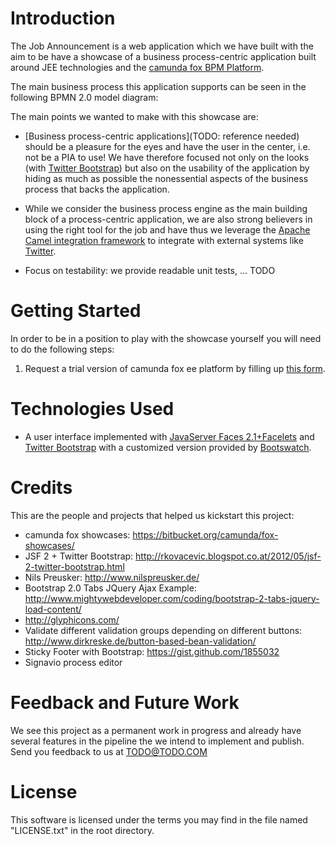 # Introduction

The Job Announcement is a web application which we have built with the aim to be have a showcase of a business process-centric
application built around JEE technologies and the [camunda fox BPM Platform](http://www.camunda.com/fox).

The main business process this application supports can be seen in the following BPMN 2.0 model diagram:
<script type="text/javascript" src="https://editor.signavio.com/mashup/signavio.js"></script>
<script type="text/plain">
{
    url: "https://editor.signavio.com/p/model/9708839e17224f738a799e2ae133c461",
    authToken: "9fbe01266d678077e1c68911796aebc13e5bf3c2e6047e232bfac9b328bb_36a85752ab518d88d47651a3472aeee9ab1fc26fb5394fc88a5e2aad2d161_62ec9f231ca522ffd238d725c8156851f2c86d2f7433306cce9fe828367e45",
    overflowX: "fit",
    overflowY: "fit",
    zoomSlider: true,
    linkSubProcesses: false
}
</script>

The main points we wanted to make with this showcase are:
* [Business process-centric applications](TODO: reference needed) should be a pleasure for the eyes and have the user in the center, i.e. not be a PIA to use!
We have therefore focused not only on the looks (with [Twitter Bootstrap](http://twitter.github.com/bootstrap/)) but also
on the usability of the application by hiding as much as possible the nonessential aspects of the business process that backs
the application.

* While we consider the business process engine as the main building block of a process-centric application,
we are also strong believers in using the right tool for the job and have thus we leverage the [Apache Camel
integration framework](http://camel.apache.org/) to integrate with external systems like [Twitter](https://twitter.com/TheJobAnnouncer).

* Focus on testability: we provide readable unit tests, ... TODO

# Getting Started

In order to be in a position to play with the showcase yourself you will need to do the following steps:
1. Request a trial version of camunda fox ee platform by filling up [this form]().

# Technologies Used

* A user interface implemented with [JavaServer Faces 2.1+Facelets](http://javaserverfaces.java.net/) and [Twitter Bootstrap](http://twitter.github.com/bootstrap/) with a customized version provided by [Bootswatch](http://bootswatch.com/).

# Credits

This are the people and projects that helped us kickstart this project:

* camunda fox showcases: https://bitbucket.org/camunda/fox-showcases/
* JSF 2 + Twitter Bootstrap: http://rkovacevic.blogspot.co.at/2012/05/jsf-2-twitter-bootstrap.html
* Nils Preusker: http://www.nilspreusker.de/
* Bootstrap 2.0 Tabs JQuery Ajax Example: http://www.mightywebdeveloper.com/coding/bootstrap-2-tabs-jquery-load-content/
* http://glyphicons.com/
* Validate different validation groups depending on different buttons: http://www.dirkreske.de/button-based-bean-validation/
* Sticky Footer with Bootstrap: https://gist.github.com/1855032
* Signavio process editor

# Feedback and Future Work

We see this project as a permanent work in progress and already have several features in the pipeline the
we intend to implement and publish. Send you feedback to us at <TODO@TODO.COM>

# License

This software is licensed under the terms you may find in the file named "LICENSE.txt" in the root directory.
